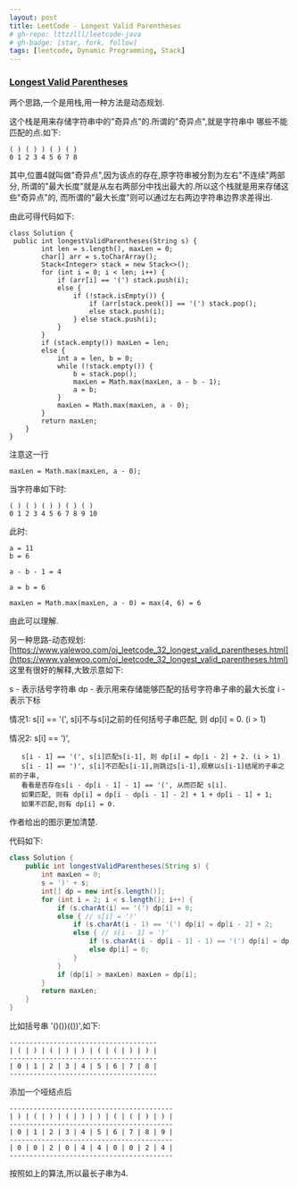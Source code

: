 ```yaml
---
layout: post
title: LeetCode - Longest Valid Parentheses
# gh-repo: lttzzlll/leetcode-java
# gh-badge: [star, fork, follow]
tags: [leetcode, Dynamic Programming, Stack]
---
```


### [Longest Valid Parentheses](https://leetcode.com/problems/longest-valid-parentheses/description/)

两个思路,一个是用栈,用一种方法是动态规划.

这个栈是用来存储字符串中的"奇异点"的.所谓的"奇异点",就是字符串中
哪些不能匹配的点.如下:

```
( ) ( ) ) ( ) ( )
0 1 2 3 4 5 6 7 8
```

其中,位置4就叫做"奇异点",因为该点的存在,原字符串被分割为左右"不连续"两部分,
所谓的"最大长度"就是从左右两部分中找出最大的.所以这个栈就是用来存储这些"奇异点"的,
而所谓的"最大长度"则可以通过左右两边字符串边界求差得出.

由此可得代码如下:

```
class Solution {
 public int longestValidParentheses(String s) {
        int len = s.length(), maxLen = 0;
        char[] arr = s.toCharArray();
        Stack<Integer> stack = new Stack<>();
        for (int i = 0; i < len; i++) {
            if (arr[i] == '(') stack.push(i);
            else {
                if (!stack.isEmpty()) {
                    if (arr[stack.peek()] == '(') stack.pop();
                    else stack.push(i);
                } else stack.push(i);
            }
        }
        if (stack.empty()) maxLen = len;
        else {
            int a = len, b = 0;
            while (!stack.empty()) {
                b = stack.pop();
                maxLen = Math.max(maxLen, a - b - 1);
                a = b;
            }
            maxLen = Math.max(maxLen, a - 0);
        }
        return maxLen;
    }
}
```

注意这一行

```
maxLen = Math.max(maxLen, a - 0);
```

当字符串如下时:

```
( ) ( ) ( ) ) ( ) ( )
0 1 2 3 4 5 6 7 8 9 10
```

此时:

```
a = 11
b = 6

a - b - 1 = 4

a = b = 6

maxLen = Math.max(maxLen, a - 0) = max(4, 6) = 6
```

由此可以理解.


另一种思路-动态规划:
[https://www.yalewoo.com/oj_leetcode_32_longest_valid_parentheses.html](https://www.yalewoo.com/oj_leetcode_32_longest_valid_parentheses.html)
这里有很好的解释,大致示意如下:

s - 表示括号字符串
dp - 表示用来存储能够匹配的括号字符串子串的最大长度
i - 表示下标

情况1: s[i] == '(', s[i]不与s[i]之前的任何括号子串匹配, 则 dp[i] = 0. (i > 1)

情况2: s[i] == ')',

       s[i - 1] == '(', s[i]匹配s[i-1], 则 dp[i] = dp[i - 2] + 2. (i > 1)
       s[i - 1] == ')', s[i]不匹配s[i-1],则跳过s[i-1],观察以s[i-1]结尾的子串之前的子串,
       看看是否存在s[i - dp[i - 1] - 1] == '(', 从而匹配 s[i].
       如果匹配, 则有 dp[i] = dp[i - dp[i - 1] - 2] + 1 + dp[i - 1] + 1;
       如果不匹配,则有 dp[i] = 0.

作者给出的图示更加清楚.

代码如下:

```Java
class Solution {
    public int longestValidParentheses(String s) {
        int maxLen = 0;
        s = ')' + s;
        int[] dp = new int[s.length()];
        for (int i = 2; i < s.length(); i++) {
            if (s.charAt(i) == '(') dp[i] = 0;
            else { // s[i] = ')'
                if (s.charAt(i - 1) == '(') dp[i] = dp[i - 2] + 2;
                else { // s[i - 1] = ')'
                    if (s.charAt(i - dp[i - 1] - 1) == '(') dp[i] = dp[i - 1] + dp[i - dp[i - 1] - 2] + 2;
                    else dp[i] = 0;
                }
            }
            if (dp[i] > maxLen) maxLen = dp[i];
        }
        return maxLen;
    }
}
```

比如括号串 '()())(())',如下:

```
-------------------------------------
| ( | ) | ( | ) | ) | ( | ( | ) | ) |
-------------------------------------
| 0 | 1 | 2 | 3 | 4 | 5 | 6 | 7 | 8 |
-------------------------------------
```

添加一个哑结点后

```
-----------------------------------------
| ) | ( | ) | ( | ) | ) | ( | ( | ) | ) |
-----------------------------------------
| 0 | 1 | 2 | 3 | 4 | 5 | 6 | 7 | 8 | 9 |
-----------------------------------------
| 0 | 0 | 2 | 0 | 4 | 4 | 0 | 0 | 2 | 4 |
-----------------------------------------
```

按照如上的算法,所以最长子串为4.
